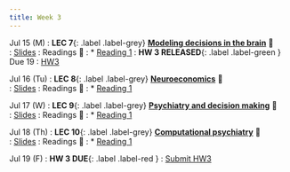 ```yaml
---
title: Week 3 
---
```


Jul 15 (M)
: **LEC 7**{: .label .label-grey} **[Modeling decisions in the brain](./)** 🎥  
    : [Slides](./)
: Readings 📖
: * [Reading 1](https://canvas.ucsd.edu/files/)
:  **HW 3 RELEASED**{: .label .label-green } Due 19
    : [HW3](https://canvas.ucsd.edu/files/)

Jul 16 (Tu)
: **LEC 8**{: .label .label-grey} **[Neuroeconomics](./)** 🎥  
    : [Slides](./)
: Readings 📖
: * [Reading 1](https://canvas.ucsd.edu/files/)

Jul 17 (W)
: **LEC 9**{: .label .label-grey} **[Psychiatry and decision making](./)** 🎥  
    : [Slides](./)
: Readings 📖
: * [Reading 1](https://canvas.ucsd.edu/files/)

Jul 18 (Th)
: **LEC 10**{: .label .label-grey} **[Computational psychiatry](./)** 🎥  
    : [Slides](./)
: Readings 📖
: * [Reading 1](https://canvas.ucsd.edu/files/)

Jul 19 (F)
:  **HW 3 DUE**{: .label .label-red }
    : [Submit HW3](https://canvas.ucsd.edu/files/)
